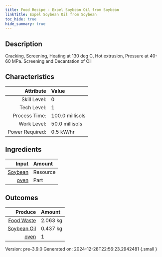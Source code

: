 ```yaml
---
title: Food Recipe - Expel Soybean Oil from Soybean
linkTitle: Expel Soybean Oil from Soybean
toc_hide: true
hide_summary: true
---
```


## Description
 Cracking, Screening, Heating at 130 deg C, Hot extrusion, Pressure at 40-60 MPa. Screening and Decantation of Oil 

## Characteristics

| Attribute      | Value |
|--------:|:------|
|Skill Level:|0|
|Tech Level:|1|
|Process Time:|100.0 millisols|
|Work Level:|50.0 millisols|
|Power Required:|0.5 kW/hr|

## Ingredients

| Input      | Amount |
|--------:|:------|
|[Soybean](/docs/definitions/resource/soybean)|Resource|2.5 kg|
|[oven](/docs/definitions/part/oven)|Part|1|

## Outcomes


| Produce      | Amount |
|--------:|:------|
|[Food Waste](/docs/definitions/resource/food-waste)|2.063 kg|
|[Soybean Oil](/docs/definitions/resource/soybean-oil)|0.437 kg|
|[oven](/docs/definitions/part/oven)|1|


Version: pre-3.9.0 Generated on: 2024-12-28T22:56:23.2942481
{.small }

